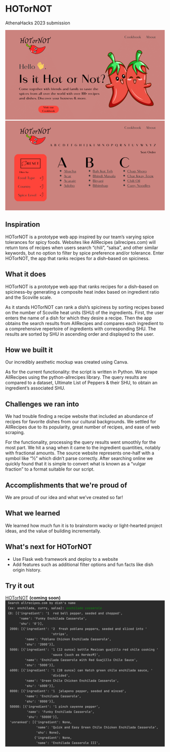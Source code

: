 # HOTorNOT
AthenaHacks 2023 submission

![HOTorNOT website design](https://github.com/wcindyw/hot-or-not/blob/main/1.png?raw=true)
![HOTorNOT website design](https://github.com/wcindyw/hot-or-not/blob/main/2.png?raw=true)

## Inspiration
HOTorNOT is a prototype web app inspired by our team’s varying spice tolerances for spicy foods. Websites like AllRecipes (allrecipes.com) will return tons of recipes when users search “chili”, “salsa”, and other similar keywords, but no option to filter by spice preference and/or tolerance. Enter HOTorNOT, the app that ranks recipes for a dish–based on spiciness.

## What it does
HOTorNOT is a prototype web app that ranks recipes for a dish–based on spiciness–by generating a composite heat index based on ingredient ratio and the Scoville scale. 

As it stands HOTorNOT can rank a dish’s spiciness by sorting recipes based on the number of Scoville heat units (SHU) of the ingredients. First, the user enters the name of a dish for which they desire a recipe. Then the app obtains the search results from AllRecipes and compares each ingredient to a comprehensive repertoire of ingredients with corresponding SHU. The results are sorted by SHU in ascending order and displayed to the user.

## How we built it
Our incredibly aesthetic mockup was created using Canva.

As for the current functionality: the script is written in Python. We scrape AllRecipes using the python-allrecipes library. The query results are compared to a dataset, Ultimate List of Peppers & their SHU, to obtain an ingredient’s associated SHU.

## Challenges we ran into 
We had trouble finding a recipe website that included an abundance of recipes for favorite dishes from our cultural backgrounds. We settled for AllRecipes due to its popularity, great number of recipes, and ease of web scraping.

For the functionality, processing the query results went smoothly for the most part. We hit a snag when it came to the ingredient quantities, notably with fractional amounts. The source website represents one-half with a symbol like “½” which didn’t parse correctly. After searching online we quickly found that it is simple to convert what is known as a “vulgar fraction” to a format suitable for our script.

## Accomplishments that we're proud of
We are proud of our idea and what we’ve created so far!

## What we learned
We learned how much fun it is to brainstorm wacky or light-hearted project ideas, and the value of building incrementally.

## What's next for HOTorNOT
- Use Flask web framework and deploy to a website
- Add features such as additional filter options and fun facts like dish origin history.

## Try it out
[HOTorNOT](wcindyw.github.io/hot-or-not/) **(coming soon)**
![data output](https://github.com/wcindyw/hot-or-not/blob/main/Screen%20Shot%202023-02-26%20at%201.34.53%20PM.png?raw=true)
